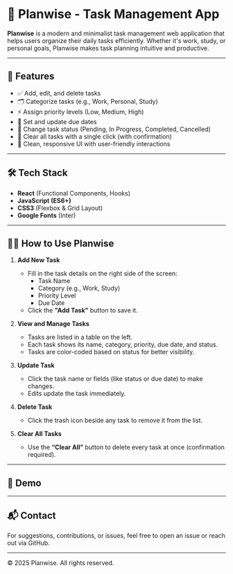 # 🧭 Planwise - Task Management App

**Planwise** is a modern and minimalist task management web application that helps users organize their daily tasks efficiently. Whether it's work, study, or personal goals, Planwise makes task planning intuitive and productive.

---

## 🚀 Features

- ✅ Add, edit, and delete tasks
- 🗂️ Categorize tasks (e.g., Work, Personal, Study)
- ⚡ Assign priority levels (Low, Medium, High)
- 📆 Set and update due dates
- 🔁 Change task status (Pending, In Progress, Completed, Cancelled)
- 🧹 Clear all tasks with a single click (with confirmation)
- 🎨 Clean, responsive UI with user-friendly interactions

---

## 🛠️ Tech Stack

- **React** (Functional Components, Hooks)
- **JavaScript (ES6+)**
- **CSS3** (Flexbox & Grid Layout)
- **Google Fonts** (Inter)

---

## 🧑‍💻 How to Use Planwise

1. **Add New Task**

   - Fill in the task details on the right side of the screen:
     - Task Name
     - Category (e.g., Work, Study)
     - Priority Level
     - Due Date
   - Click the **"Add Task"** button to save it.

2. **View and Manage Tasks**

   - Tasks are listed in a table on the left.
   - Each task shows its name, category, priority, due date, and status.
   - Tasks are color-coded based on status for better visibility.

3. **Update Task**

   - Click the task name or fields (like status or due date) to make changes.
   - Edits update the task immediately.

4. **Delete Task**

   - Click the trash icon beside any task to remove it from the list.

5. **Clear All Tasks**
   - Use the **“Clear All”** button to delete every task at once (confirmation required).

---

## 📸 Demo

---

## 📬 Contact

For suggestions, contributions, or issues, feel free to open an issue or reach out via GitHub.

---

© 2025 Planwise. All rights reserved.
